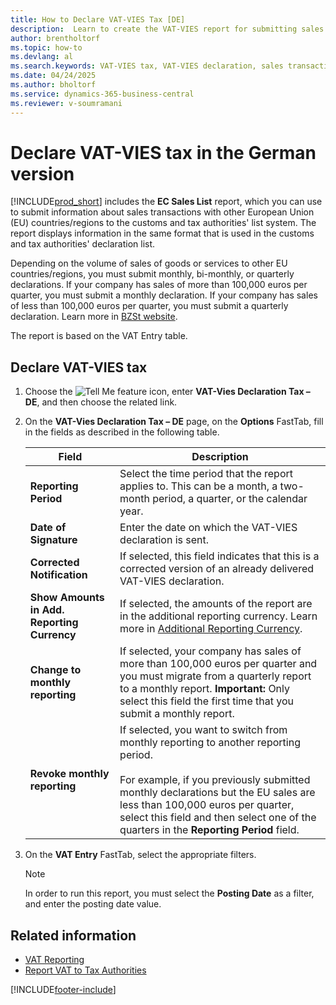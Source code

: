 ```yaml
---
title: How to Declare VAT-VIES Tax [DE]
description:  Learn to create the VAT-VIES report for submitting sales transaction details with other EU countries or regions.
author: brentholtorf  
ms.topic: how-to
ms.devlang: al
ms.search.keywords: VAT-VIES tax, VAT-VIES declaration, sales transactions, VAT-VIES declaration report
ms.date: 04/24/2025
ms.author: bholtorf
ms.service: dynamics-365-business-central
ms.reviewer: v-soumramani
---
```


# Declare VAT-VIES tax in the German version

[!INCLUDE[prod_short](../../includes/prod_short.md)] includes the **EC Sales List** report, which you can use to submit information about sales transactions with other European Union (EU) countries/regions to the customs and tax authorities' list system. The report displays information in the same format that is used in the customs and tax authorities' declaration list.  

Depending on the volume of sales of goods or services to other EU countries/regions, you must submit monthly, bi-monthly, or quarterly declarations. If your company has sales of more than 100,000 euros per quarter, you must submit a monthly declaration. If your company has sales of less than 100,000 euros per quarter, you must submit a quarterly declaration. Learn more in [BZSt website](https://go.microsoft.com/fwlink/?LinkId=204368).  

The report is based on the VAT Entry table.  

## Declare VAT-VIES tax  

1. Choose the ![Tell Me feature](../../media/ui-search/search_small.png "Tell me what you want to do") icon, enter **VAT-Vies Declaration Tax – DE**, and then choose the related link.  
1. On the **VAT-Vies Declaration Tax – DE** page, on the **Options** FastTab, fill in the fields as described in the following table.  

    |Field|Description|  
    |---------------------------------|---------------------------------------|  
    |**Reporting Period**|Select the time period that the report applies to. This can be a month, a two-month period, a quarter, or the calendar year.|  
    |**Date of Signature**|Enter the date on which the VAT-VIES declaration is sent.|  
    |**Corrected Notification**|If selected, this field indicates that this is a corrected version of an already delivered VAT-VIES declaration.|  
    |**Show Amounts in Add. Reporting Currency**|If selected, the amounts of the report are in the additional reporting currency. Learn more in [Additional Reporting Currency](../../finance-how-setup-additional-currencies.md).|  
    |**Change to monthly reporting**|If selected, your company has sales of more than 100,000 euros per quarter and you must migrate from a quarterly report to a monthly report. **Important:**  Only select this field the first time that you submit a monthly report.|  
    |**Revoke monthly reporting**|If selected, you want to switch from monthly reporting to another reporting period.<br><br/> For example, if you previously submitted monthly declarations but the EU sales are less than 100,000 euros per quarter, select this field and then select one of the quarters in the **Reporting Period** field.|  

1. On the **VAT Entry** FastTab, select the appropriate filters.  

    > [!NOTE]  
    > In order to run this report, you must select the **Posting Date** as a filter, and enter the posting date value.  

## Related information

- [VAT Reporting](vat-reporting.md)  
- [Report VAT to Tax Authorities](../../finance-how-report-vat.md)  

[!INCLUDE[footer-include](../../includes/footer-banner.md)]
